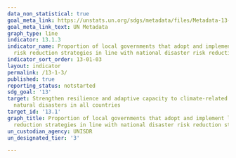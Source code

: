 ```yaml
---
data_non_statistical: true
goal_meta_link: https://unstats.un.org/sdgs/metadata/files/Metadata-13-01-03.pdf
goal_meta_link_text: UN Metadata
graph_type: line
indicator: 13.1.3
indicator_name: Proportion of local governments that adopt and implement local disaster
  risk reduction strategies in line with national disaster risk reduction strategies
indicator_sort_order: 13-01-03
layout: indicator
permalink: /13-1-3/
published: true
reporting_status: notstarted
sdg_goal: '13'
target: Strengthen resilience and adaptive capacity to climate-related hazards and
  natural disasters in all countries
target_id: '13.1'
graph_title: Proportion of local governments that adopt and implement local disaster risk
  reduction strategies in line with national disaster risk reduction strategies
un_custodian_agency: UNISDR
un_designated_tier: '3'

---
```

